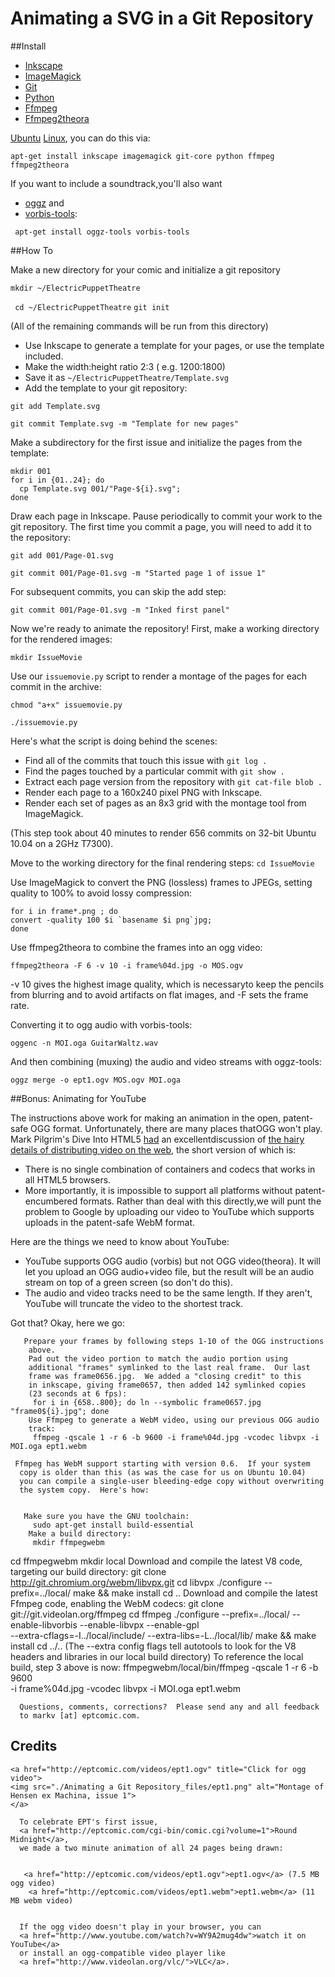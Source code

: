 # Animating a SVG in a Git Repository



##Install

- [Inkscape](http://inkscape.org)
- [ImageMagick](http://www.imagemagick.org/script/index.ph)      
- [Git](http://git-scm.com/)
- [Python](http://www.python.org/)
- [Ffmpeg](http://ffmpeg.org/)
- [Ffmpeg2theora](http://v2v.cc/~j/ffmpeg2theora/)  

<a href="http://www.ubuntu.com/">Ubuntu</a> <a href="http://www.kernel.org/">Linux</a>, you can do this via:

```
apt-get install inkscape imagemagick git-core python ffmpeg ffmpeg2theora

```
 If you want to include a soundtrack,you'll also want
 
- <a href="http://www.xiph.org/oggz/">oggz</a> and
- <a href="http://www.xiph.org/downloads/">vorbis-tools</a>:


```
 apt-get install oggz-tools vorbis-tools
```

##How To

Make a new directory for your comic and initialize a git repository

`mkdir ~/ElectricPuppetTheatre`

` cd ~/ElectricPuppetTheatre`
`git init`

(All of the remaining commands will be run from this directory)

- Use Inkscape to generate a template for your pages, or use the template included.
- Make the width:height ratio 2:3 ( e.g.  1200:1800)
- Save it as `~/ElectricPuppetTheatre/Template.svg`
- Add the template to your git repository:
```
git add Template.svg

git commit Template.svg -m "Template for new pages"

```
Make a subdirectory for the first issue and initialize the pages from the template:

```
mkdir 001
for i in {01..24}; do
  cp Template.svg 001/"Page-${i}.svg";
done

```

Draw each page in Inkscape.  Pause periodically to commit your work to the git repository.  The first time you commit a page, you will need to add it to the repository:

```
git add 001/Page-01.svg

git commit 001/Page-01.svg -m "Started page 1 of issue 1"

```
For subsequent commits, you can skip the add step:

```
git commit 001/Page-01.svg -m "Inked first panel"
```
Now we're ready to animate the repository!  First, make a working directory for the rendered images:

```
mkdir IssueMovie

```
Use our `issuemovie.py` script to render a montage of the pages for each commit in the archive:

```
chmod "a+x" issuemovie.py

./issuemovie.py

```
Here's what the script is doing behind the scenes:

- Find all of the commits that touch this issue with `git log .`
- Find the pages touched by a particular commit with `git show .`
- Extract each page version from the repository with `git cat-file blob .`
- Render each page to a 160x240 pixel PNG with Inkscape.
- Render each set of pages as an 8x3 grid with the montage tool from ImageMagick.

(This step took about 40 minutes to render 656 commits on 32-bit Ubuntu 10.04 on a 2GHz T7300).

Move to the working directory for the final rendering steps:
```cd IssueMovie```

Use ImageMagick to convert the PNG (lossless) frames to JPEGs, setting quality to 100% to avoid lossy compression:
```
for i in frame*.png ; do
convert -quality 100 $i `basename $i png`jpg;
done
```
Use ffmpeg2theora to combine the frames into an ogg video:

```
ffmpeg2theora -F 6 -v 10 -i frame%04d.jpg -o MOS.ogv
```
-v 10  gives the highest image quality, which is necessaryto keep the pencils from blurring and to avoid artifacts on flat images, and  -F  sets the frame rate.  

Converting it to ogg audio with vorbis-tools:
```
oggenc -n MOI.oga GuitarWaltz.wav
```
And then combining (muxing) the audio and video streams with oggz-tools:

```
oggz merge -o ept1.ogv MOS.ogv MOI.oga
```


##Bonus: Animating for YouTube

The instructions above work for making an animation in the open, patent-safe OGG format.  Unfortunately, there are many places thatOGG won't play.  Mark Pilgrim's Dive Into HTML5 <a title="410" href="http://eptcomic.com/images/410.png">had</a> an excellentdiscussion of <a title="cached copy from the internet archive" href="http://web.archive.org/web/20110726002026/http://diveintohtml5.org/video.html">the hairy details of distributing video on the web</a>, the short version of which is:
- There is no single combination of containers and codecs that works in all HTML5 browsers.</blockquote>
- More importantly, it is impossible to support all platforms without patent-encumbered formats.  Rather than deal with this directly,we will punt the problem to Google by uploading our video to YouTube which supports uploads in the patent-safe WebM format.


Here are the things we need to know about YouTube:


- YouTube supports OGG audio (vorbis) but not OGG video(theora).  It will let you upload an OGG audio+video file, but the result will be an audio stream on top of a green screen (so don't do this).
- The audio and video tracks need to be the same length.  If they aren't, YouTube will truncate the video to the shortest track.


Got that?  Okay, here we go:


       Prepare your frames by following steps 1-10 of the OGG instructions
        above.
        Pad out the video portion to match the audio portion using
        additional "frames" symlinked to the last real frame.  Our last
        frame was frame0656.jpg.  We added a "closing credit" to this
        in inkscape, giving frame0657, then added 142 symlinked copies
        (23 seconds at 6 fps):
         for i in {658..800}; do ln --symbolic frame0657.jpg "frame0${i}.jpg"; done
        Use Ffmpeg to generate a WebM video, using our previous OGG audio
        track:
         ffmpeg -qscale 1 -r 6 -b 9600 -i frame%04d.jpg -vcodec libvpx -i MOI.oga ept1.webm

     Ffmpeg has WebM support starting with version 0.6.  If your system
      copy is older than this (as was the case for us on Ubuntu 10.04)
      you can compile a single-user bleeding-edge copy without overwriting
      the system copy.  Here's how:


       Make sure you have the GNU toolchain:
         sudo apt-get install build-essential
        Make a build directory:
         mkdir ffmpegwebm
cd ffmpegwebm
mkdir local
        Download and compile the latest V8 code, targeting our build
        directory:
         git clone http://git.chromium.org/webm/libvpx.git
cd libvpx
./configure --prefix=../local/
make &amp;&amp; make install
cd ..
        Download and compile the latest Ffmpeg code, enabling the WebM
        codecs:
         git clone git://git.videolan.org/ffmpeg
cd ffmpeg
./configure --prefix=../local/ --enable-libvorbis --enable-libvpx --enable-gpl \
--extra-cflags=-I../local/include/ --extra-libs=-L../local/lib/
make &amp;&amp; make install
cd ../..
         (The  --extra
          config flags tell autotools to look for the V8 headers and libraries
          in our local build directory)
        To reference the local build, step 3 above is now:
         ffmpegwebm/local/bin/ffmpeg -qscale 1 -r 6 -b 9600 \
-i frame%04d.jpg -vcodec libvpx -i MOI.oga ept1.webm



      Questions, comments, corrections?  Please send any and all feedback
      to markv [at] eptcomic.com.



## Credits
    <a href="http://eptcomic.com/videos/ept1.ogv" title="Click for ogg video">
    <img src="./Animating a Git Repository_files/ept1.png" alt="Montage of Hensen ex Machina, issue 1">
    </a>

      To celebrate EPT's first issue,
      <a href="http://eptcomic.com/cgi-bin/comic.cgi?volume=1">Round Midnight</a>,
      we made a two minute animation of all 24 pages being drawn:


       <a href="http://eptcomic.com/videos/ept1.ogv">ept1.ogv</a> (7.5 MB ogg video)
        <a href="http://eptcomic.com/videos/ept1.webm">ept1.webm</a> (11 MB webm video)


      If the ogg video doesn't play in your browser, you can
      <a href="http://www.youtube.com/watch?v=WY9A2mug4dw">watch it on YouTube</a>
      or install an ogg-compatible video player like
      <a href="http://www.videolan.org/vlc/">VLC</a>.
